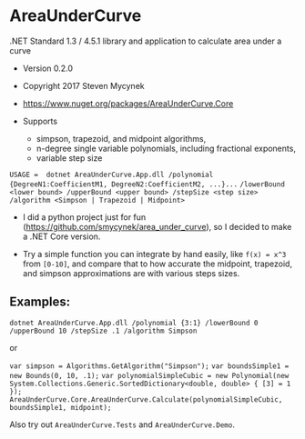 # AreaUnderCurve
.NET Standard 1.3 / 4.5.1 library and application to calculate area under a curve

* Version 0.2.0
* Copyright 2017 Steven Mycynek
* https://www.nuget.org/packages/AreaUnderCurve.Core

* Supports 
    * simpson, trapezoid, and midpoint algorithms, 
    * n-degree single variable polynomials, including fractional exponents,
    * variable step size

`USAGE =  dotnet AreaUnderCurve.App.dll /polynomial {DegreeN1:CoefficientM1, DegreeN2:CoefficientM2, ...}...`
`/lowerBound <lower bound> /upperBound <upper bound> /stepSize <step size>` 
`/algorithm <Simpson | Trapezoid | Midpoint>`

* I did a python project just for fun (https://github.com/smycynek/area_under_curve), so I decided to make a .NET Core version.

* Try a simple function you can integrate by hand easily, like `f(x) = x^3` from `[0-10]`, and compare that to how accurate the midpoint, trapezoid, and simpson approximations are with various steps sizes.


## Examples:

`dotnet AreaUnderCurve.App.dll /polynomial {3:1} /lowerBound 0 /upperBound 10 /stepSize .1 /algorithm Simpson`


or

`var simpson = Algorithms.GetAlgorithm("Simpson");`
`var boundsSimple1 = new Bounds(0, 10, .1);`
`var polynomialSimpleCubic = new Polynomial(new System.Collections.Generic.SortedDictionary<double, double> { [3] = 1 });`
`AreaUnderCurve.Core.AreaUnderCurve.Calculate(polynomialSimpleCubic, boundsSimple1, midpoint);`



Also try out `AreaUnderCurve.Tests` and `AreaUnderCurve.Demo`.
